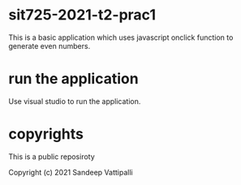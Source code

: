 # sit725-2021-t2-prac1
This is a basic application which uses javascript onclick function to generate even numbers.

# run the application
Use visual studio to run the application.

# copyrights

This is a public reposiroty 

Copyright (c) 2021 Sandeep Vattipalli